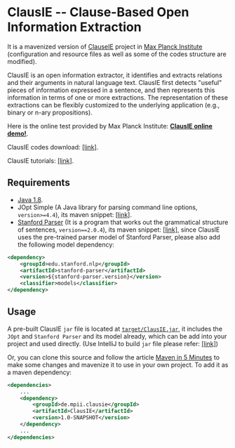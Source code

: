 # ClausIE -- Clause-Based Open Information Extraction
It is a mavenized version of [ClauseIE](https://www.mpi-inf.mpg.de/departments/databases-and-information-systems/software/clausie/) project in [Max Planck Institute](https://www.mpi-inf.mpg.de/home/) (configuration and resource files as well as some of the codes structure are modified).

ClausIE is an open information extractor, it identifies and extracts relations and their arguments in natural language text. ClausIE first detects "useful" pieces of information expressed in a sentence, and then represents this information in terms of one or more extractions. The representation of these extractions can be flexibly customized to the underlying application (e.g., binary or n-ary propositions).

Here is the online test provided by Max Planck Institute: **[ClausIE online demo!](https://gate.d5.mpi-inf.mpg.de/ClausIEGate/ClausIEGate)**.

ClausIE codes download: [[link]](http://resources.mpi-inf.mpg.de/d5/clausie/clausie-0-0-1.zip).

ClausIE tutorials: [[link]](http://resources.mpi-inf.mpg.de/d5/clausie/tutorial_.html).

## Requirements
- [Java 1.8](http://www.oracle.com/technetwork/java/javase/downloads/jdk8-downloads-2133151.html).
- JOpt Simple (A Java library for parsing command line options, `version>=4.4`), its maven snippet: [[link]](https://mvnrepository.com/artifact/net.sf.jopt-simple/jopt-simple).
- [Stanford Parser](https://stanfordnlp.github.io/CoreNLP/) (It is a program that works out the grammatical structure of sentences, `version==2.0.4`), its maven snippet: [[link]](https://mvnrepository.com/artifact/edu.stanford.nlp/stanford-parser/2.0.4), since ClausIE uses the pre-trained parser model of Stanford Parser, please also add the following model dependency:
```XML
<dependency>
    <groupId>edu.stanford.nlp</groupId>
    <artifactId>stanford-parser</artifactId>
    <version>${stanford-parser.version}</version>
    <classifier>models</classifier>
</dependency>
```

## Usage
A pre-built ClausIE `jar` file is located at [`target/ClausIE.jar`](/target/), it includes the `JOpt` and `Stanford Parser` and its model already, which can be add into your project and used directly. (Use IntelliJ to build `jar` file please refer: [[link]](https://stackoverflow.com/questions/12508180/how-do-you-mavenize-a-project-using-intellij))

Or, you can clone this source and follow the article [Maven in 5 Minutes](http://maven.apache.org/guides/getting-started/maven-in-five-minutes.html) to make some changes and mavenize it to use in your own project. To add it as a maven dependency:
```XML
<dependencies>
    ...
    <dependency>
        <groupId>de.mpii.clausie</groupId>
        <artifactId>ClausIE</artifactId>
        <version>1.0-SNAPSHOT</version>
    </dependency>
    ...
</dependencies>
```
